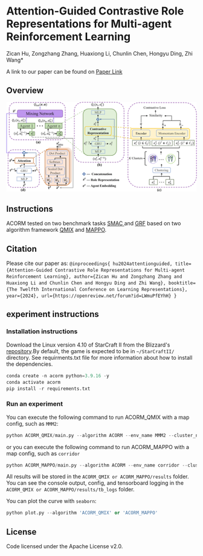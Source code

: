 # **Attention-Guided Contrastive Role Representations for Multi-agent Reinforcement Learning**

Zican Hu, Zongzhang Zhang, Huaxiong Li, Chunlin Chen, Hongyu Ding, Zhi Wang*

A link to our paper can be found on [Paper Link](https://openreview.net/forum?id=LWmuPfEYhH)

## **Overview**

![ACORM_QMIX](./ACORM_QMIX.jpg)

## **Instructions**

ACORM tested on two benchmark tasks [SMAC ](https://github.com/oxwhirl/smac) and [GRF](https://github.com/google-research/football) based on two algorithm framework [QMIX](https://arxiv.org/abs/1803.11485) and [MAPPO](https://arxiv.org/abs/2103.01955).

## **Citation**

Please cite our paper as:
`
@inproceedings{
hu2024attentionguided,
title={Attention-Guided Contrastive Role Representations for Multi-agent Reinforcement Learning},
author={Zican Hu and Zongzhang Zhang and Huaxiong Li and Chunlin Chen and Hongyu Ding and Zhi Wang},
booktitle={The Twelfth International Conference on Learning Representations},
year={2024},
url={https://openreview.net/forum?id=LWmuPfEYhH}
}
`

## **experiment instructions**

### **Installation instructions**
Download the Linux version 4.10 of StarCraft II from the Blizzard's [repository](https://github.com/Blizzard/s2client-proto#downloads).By default, the game is expected to be in `~/StarCraftII/` directory.
See requirments.txt file for more information about how to install the dependencies.
```python
conda create -n acorm python=3.9.16 -y
conda activate acorm
pip install -r requirements.txt
```

### Run an experiment

You can execute the following command to run ACORM_QMIX with a map config, such as `MMM2`:

```python
python ACORM_QMIX/main.py --algorithm ACORM --env_name MMM2 --cluster_num 3 --max_train_steps 3050000
```
or you can execute the following command to run ACORM_MAPPO with a map config, such as `corridor`

```python
python ACORM_MAPPO/main.py --algorithm ACORM --env_name corridor --cluster_num 3 --max_train_steps 5050000
```

All results will be stored in the `ACORM_QMIX or ACORM_MAPPO/results` folder. You can see the console output, config, and tensorboard logging in the `ACORM_QMIX or ACORM_MAPPO/results/tb_logs` folder.

You can plot the curve with `seaborn`:

```python
python plot.py --algorithm 'ACORM_QMIX' or 'ACORM_MAPPO'
```

## License

Code licensed under the Apache License v2.0.

